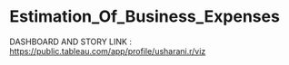 # Estimation_Of_Business_Expenses
DASHBOARD AND STORY LINK :  https://public.tableau.com/app/profile/usharani.r/viz
